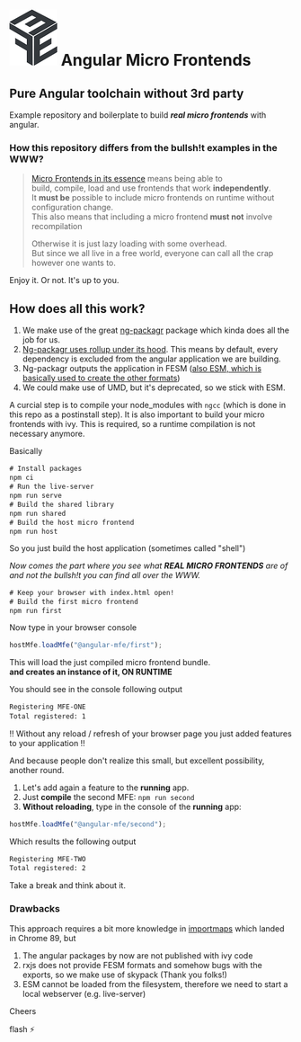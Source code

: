# ![Micro Frontends Logo](demo/mfe_logo.png) Angular Micro Frontends

## Pure Angular toolchain without 3rd party

Example repository and boilerplate to build *__real micro frontends__* with angular.

### How this repository differs from the bullsh!t examples in the WWW?

> [Micro Frontends in its essence](https://github.com/angular/angular-cli/issues/20056#issuecomment-781899902) means being able to <br> build, compile, load and use frontends that work **independently**. <br>
It **must be** possible to include micro frontends on runtime without configuration change. <br>
This also means that including a micro frontend **must not** involve recompilation <br>
> 
> Otherwise it is just lazy loading with some overhead. <br>
> But since we all live in a free world, everyone can call all the crap however one wants to. 

Enjoy it. Or not. It's up to you.

## How does all this work?

1. We make use of the great [ng-packagr](https://github.com/ng-packagr/ng-packagr) package which kinda does all the job for us.
2. [Ng-packagr uses rollup under its hood](https://github.com/ng-packagr/ng-packagr/blob/master/src/lib/flatten/rollup.ts). 
   This means by default, every dependency is excluded from the angular application we are building.
3. Ng-packagr outputs the application in FESM
   ([also ESM, which is basically used to create the other formats](https://github.com/ng-packagr/ng-packagr/blob/master/src/lib/ng-package/entry-point/write-bundles.transform.ts#L46))
4. We could make use of UMD, but it's deprecated, so we stick with ESM.

A curcial step is to compile your node_modules with `ngcc` (which is done in this repo as a postinstall step).
It is also important to build your micro frontends with ivy. This is required, so a runtime compilation is not necessary anymore.

Basically

```
# Install packages
npm ci
# Run the live-server
npm run serve
# Build the shared library
npm run shared
# Build the host micro frontend
npm run host
```

So you just build the host application (sometimes called "shell")

*Now comes the part where you see what __REAL MICRO FRONTENDS__  are of <br>
and not the bullsh!t you can find all over the WWW.*


```
# Keep your browser with index.html open!
# Build the first micro frontend
npm run first
```

Now type in your browser console
```js
hostMfe.loadMfe("@angular-mfe/first");
```
This will load the just compiled micro frontend bundle. <br>
**and creates an instance of it, ON RUNTIME**

You should see in the console following output
```html
Registering MFE-ONE
Total registered: 1
```

‼️ Without any reload / refresh of your browser page you just added features to your application ‼️

And because people don't realize this small, but excellent possibility, <br>
another round.

1. Let's add again a feature to the **running** app.
2. Just **compile** the second MFE: `npm run second`
3. **Without reloading**, type in the console of the **running** app:
```js
hostMfe.loadMfe("@angular-mfe/second");
```
Which results the following output
```html
Registering MFE-TWO
Total registered: 2
```

Take a break and think about it. 

### Drawbacks

This approach requires a bit more knowledge in [importmaps](https://github.com/WICG/import-maps) which landed in Chrome 89, but <br>
1. The angular packages by now are not published with ivy code
2. rxjs does not provide FESM formats and somehow bugs with the exports, so we make use of skypack (Thank you folks!)
3. ESM cannot be loaded from the filesystem, therefore we need to start a local webserver (e.g. live-server)

Cheers

flash :zap:

